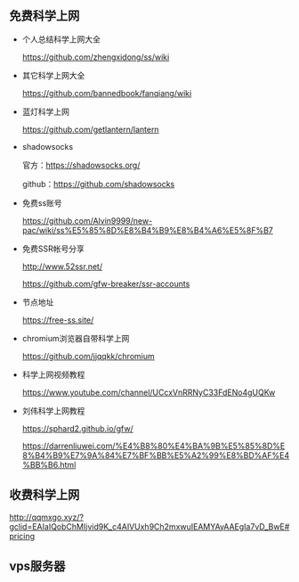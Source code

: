 ## 免费科学上网
* 个人总结科学上网大全 

  https://github.com/zhengxidong/ss/wiki

* 其它科学上网大全

  https://github.com/bannedbook/fanqiang/wiki

* 蓝灯科学上网

  https://github.com/getlantern/lantern

* shadowsocks

  官方：https://shadowsocks.org/
  
  github：https://github.com/shadowsocks

* 免费ss账号

  https://github.com/Alvin9999/new-pac/wiki/ss%E5%85%8D%E8%B4%B9%E8%B4%A6%E5%8F%B7

* 免费SSR帐号分享

  http://www.52ssr.net/
  
  https://github.com/gfw-breaker/ssr-accounts

* 节点地址

  https://free-ss.site/
  
* chromium浏览器自带科学上网
  
  https://github.com/jjqqkk/chromium
  
* 科学上网视频教程

  https://www.youtube.com/channel/UCcxVnRRNyC33FdENo4gUQKw

* 刘伟科学上网教程

  https://sphard2.github.io/gfw/
  
  https://darrenliuwei.com/%E4%B8%80%E4%BA%9B%E5%85%8D%E8%B4%B9%E7%9A%84%E7%BF%BB%E5%A2%99%E8%BD%AF%E4%BB%B6.html
  
## 收费科学上网

http://qqmxgo.xyz/?gclid=EAIaIQobChMIjvid9K_c4AIVUxh9Ch2mxwuIEAMYAyAAEgIa7vD_BwE#pricing

## vps服务器


